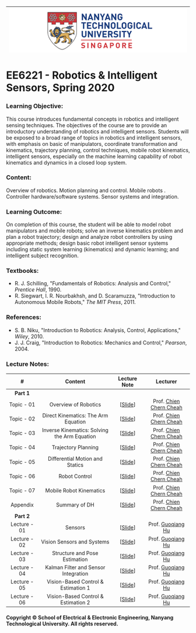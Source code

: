 |![image](https://github.com/NTU-CCA/EE7207/blob/master/logo.png)|
|---|
# EE6221 - Robotics &amp; Intelligent Sensors, Spring 2020

### Learning Objective:

This course introduces fundamental concepts in robotics and intelligent sensing techniques. The objectives of the course are to provide an introductory understanding of robotics and intelligent sensors. Students will be exposed to a broad range of topics in robotics and intelligent sensors, with emphasis on basic of manipulators, coordinate transformation and kinematics, trajectory planning, control techniques, mobile robot kinematics, intelligent sensors, especially on the machine learning capability of robot kinematics and dynamics in a closed loop system.

### Content:

Overview of robotics. Motion planning and control. Mobile robots . Controller hardware/software systems. Sensor systems and integration.

### Learning Outcome:

On completion of this course, the student will be able to model robot manipulators and mobile robots; solve an inverse kinematics problem and plan a robot trajectory; design and analyze robot controllers by using appropriate methods; design basic robot intelligent sensor systems including static system learning (kinematics) and dynamic learning; and intelligent subject recognition.

### Textbooks:

- R. J. Schilling, "Fundamentals of Robotics: Analysis and Control," <i>Prentice Hall</i>, 1990.
- R. Siegwart, I. R. Nourbakhsh, and D. Scaramuzza, "Introduction to Autonomous Mobile Robots," <i>The MIT Press</i>, 2011.

### References:

- S. B. Niku, "Introduction to Robotics: Analysis, Control, Applications," <i>Wiley</i>, 2010.
- J. J. Craig, "Introduction to Robotics: Mechanics and Control," <i>Pearson</i>, 2004.

### Lecture Notes:

|#|Content|Lecture Note|Lecturer|
|:---:|:---:|:---:|:---:|
|**Part 1**|
|Topic - 01|Overview of Robotics|[[Slide](https://github.com/NTU-CCA/EE6221/blob/master/Slides/Part%201%20-%201%20-%20Kinematics.pdf)]|Prof. [Chien Chern Cheah](http://research.ntu.edu.sg/expertise/academicprofile/Pages/StaffProfile.aspx?ST_EMAILID=ecccheah)
|Topic - 02|Direct Kinematics: The Arm Equation|[[Slide](https://github.com/NTU-CCA/EE6221/blob/master/Slides/Part%201%20-%201%20-%20Kinematics.pdf)]|Prof. [Chien Chern Cheah](http://research.ntu.edu.sg/expertise/academicprofile/Pages/StaffProfile.aspx?ST_EMAILID=ecccheah)
|Topic - 03|Inverse Kinematics: Solving the Arm Equation|[[Slide](https://github.com/NTU-CCA/EE6221/blob/master/Slides/Part%201%20-%201%20-%20Kinematics.pdf)]|Prof. [Chien Chern Cheah](http://research.ntu.edu.sg/expertise/academicprofile/Pages/StaffProfile.aspx?ST_EMAILID=ecccheah)
|Topic - 04|Trajectory Planning|[[Slide](https://github.com/NTU-CCA/EE6221/blob/master/Slides/Part%201%20-%201%20-%20Kinematics.pdf)]|Prof. [Chien Chern Cheah](http://research.ntu.edu.sg/expertise/academicprofile/Pages/StaffProfile.aspx?ST_EMAILID=ecccheah)
|Topic - 05|Differential Motion and Statics|[[Slide](https://github.com/NTU-CCA/EE6221/blob/master/Slides/Part%201%20-%201%20-%20Kinematics.pdf)]|Prof. [Chien Chern Cheah](http://research.ntu.edu.sg/expertise/academicprofile/Pages/StaffProfile.aspx?ST_EMAILID=ecccheah)
|Topic - 06|Robot Control|[[Slide](https://github.com/NTU-CCA/EE6221/blob/master/Slides/Part%201%20-%202%20-%20Control.pdf)]|Prof. [Chien Chern Cheah](http://research.ntu.edu.sg/expertise/academicprofile/Pages/StaffProfile.aspx?ST_EMAILID=ecccheah)
|Topic - 07|Mobile Robot Kinematics|[[Slide](https://github.com/NTU-CCA/EE6221/blob/master/Slides/Part%201%20-%203%20-%20Mobile%20Robot%20Kinematics.pdf)]|Prof. [Chien Chern Cheah](http://research.ntu.edu.sg/expertise/academicprofile/Pages/StaffProfile.aspx?ST_EMAILID=ecccheah)
|Appendix|Summary of DH|[[Slide](https://github.com/NTU-CCA/EE6221/blob/master/Slides/Part%201%20-%20Summary%20of%20DH.pdf)]|Prof. [Chien Chern Cheah](http://research.ntu.edu.sg/expertise/academicprofile/Pages/StaffProfile.aspx?ST_EMAILID=ecccheah)
|**Part 2**|
|Lecture - 01|Sensors|[[Slide](https://github.com/NTU-CCA/EE6221/blob/master/Slides/Part%202%20-%201.pdf)]|Prof. [Guoqiang Hu](https://www.ntu.edu.sg/home/gqhu/)
|Lecture - 02|Vision Sensors and Systems|[[Slide](https://github.com/NTU-CCA/EE6221/blob/master/Slides/Part%202%20-%202.pdf)]|Prof. [Guoqiang Hu](https://www.ntu.edu.sg/home/gqhu/)
|Lecture - 03|Structure and Pose Estimation|[[Slide](https://github.com/NTU-CCA/EE6221/blob/master/Slides/Part%202%20-%203.pdf)]|Prof. [Guoqiang Hu](https://www.ntu.edu.sg/home/gqhu/)
|Lecture - 04|Kalman Filter and Sensor Integration|[[Slide](https://github.com/NTU-CCA/EE6221/blob/master/Slides/Part%202%20-%204.pdf)]|Prof. [Guoqiang Hu](https://www.ntu.edu.sg/home/gqhu/)
|Lecture - 05|Vision-Based Control & Estimation 1|[[Slide](https://github.com/NTU-CCA/EE6221/blob/master/Slides/Part%202%20-%205%266.pdf)]|Prof. [Guoqiang Hu](https://www.ntu.edu.sg/home/gqhu/)
|Lecture - 06|Vision-Based Control & Estimation 2|[[Slide](https://github.com/NTU-CCA/EE6221/blob/master/Slides/Part%202%20-%205%266.pdf)]|Prof. [Guoqiang Hu](https://www.ntu.edu.sg/home/gqhu/)

#### Copyright © School of Electrical & Electronic Engineering, Nanyang Technological University. All rights reserved.
